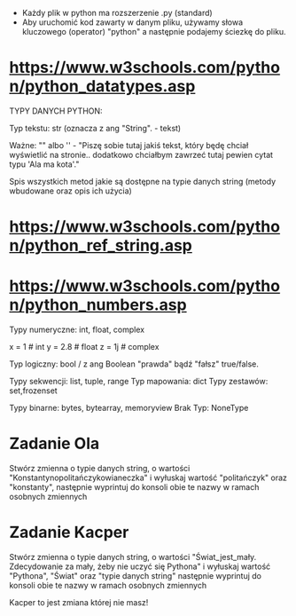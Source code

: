 - Każdy plik w python ma rozszerzenie .py (standard)
- Aby uruchomić kod zawarty w danym pliku, używamy słowa kluczowego (operator) "python" a następnie podajemy ściezkę do pliku.

# https://www.w3schools.com/python/python_datatypes.asp

TYPY DANYCH PYTHON:

Typ tekstu: str (oznacza z ang "String". - tekst)

Ważne: "" albo '' - "Piszę sobie tutaj jakiś tekst, który będę chciał wyświetlić na stronie.. dodatkowo chciałbym zawrzeć tutaj pewien cytat typu 'Ala ma kota'."

Spis wszystkich metod jakie są dostępne na typie danych string (metody wbudowane oraz opis ich użycia)

# https://www.w3schools.com/python/python_ref_string.asp

# https://www.w3schools.com/python/python_numbers.asp

Typy numeryczne: int, float, complex

x = 1 # int
y = 2.8 # float
z = 1j # complex

Typ logiczny: bool / z ang Boolean "prawda" bądź "fałsz" true/false.

Typy sekwencji: list, tuple, range
Typ mapowania: dict
Typy zestawów: set,frozenset

Typy binarne: bytes, bytearray, memoryview
Brak Typ: NoneType

# Zadanie Ola

Stwórz zmienna o typie danych string, o wartości "Konstantynopolitańczykowianeczka" i wyłuskaj wartość "politańczyk" oraz "konstanty", następnie wyprintuj do konsoli obie te nazwy w ramach osobnych zmiennych

# Zadanie Kacper

Stwórz zmienna o typie danych string, o wartości "Świat_jest_mały. Zdecydowanie za mały, żeby nie uczyć się Pythona" i wyłuskaj wartość "Pythona", "Świat" oraz "typie danych string" następnie wyprintuj do konsoli obie te nazwy w ramach osobnych zmiennych

Kacper to jest zmiana której nie masz!
